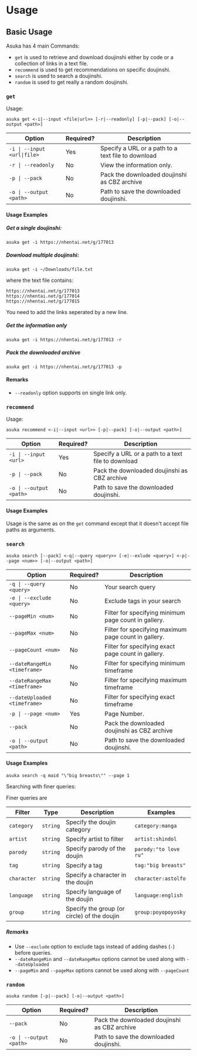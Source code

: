 # Usage

## Basic Usage

Asuka has 4 main Commands:

-   `get` is used to retrieve and download doujinshi either by code or a collection of links in a text file.
-   `recommend` is used to get recommendations on specific doujinshi.
-   `search` is used to search a doujinshi.
-   `random` is used to get really a random doujinshi.

### `get`

Usage:

```
asuka get <-i|--input <file|url>> [-r|--readonly] [-p|--pack] [-o|--output <path>]
```

| Option                      | Required? | Description                                        |
|-----------------------------|-----------|----------------------------------------------------|
| `-i \| --input <url\|file>` | Yes       | Specify a URL or a path to a text file to download |
| `-r \| --readonly`          | No        | View the information only.                         |
| `-p \| --pack`              | No        | Pack the downloaded doujinshi as CBZ archive       |
| `-o \| --output <path>`     | No        | Path to save the downloaded doujinshi.             |

#### Usage Examples

##### Get a single doujinshi:

```
asuka get -i https://nhentai.net/g/177013
```

##### Download multiple doujinshi:

```
asuka get -i ~/Downloads/file.txt
```

where the text file contains:

```
https://nhentai.net/g/177013
https://nhentai.net/g/177014
https://nhentai.net/g/177015
```

You need to add the links seperated by a new line.

##### Get the information only

```
asuka get -i https://nhentai.net/g/177013 -r
```

##### Pack the downloaded archive

```
asuka get -i https://nhentai.net/g/177013 -p
```

#### Remarks

-   `--readonly` option supports on single link only.

### `recommend`

Usage:

```
asuka recommend <-i|--input <url>> [-p|--pack] [-o|--output <path>]
```

| Option                  | Required? | Description                                        |
|-------------------------|-----------|----------------------------------------------------|
| `-i \| --input <url>`   | Yes       | Specify a URL or a path to a text file to download |
| `-p \| --pack`          | No        | Pack the downloaded doujinshi as CBZ archive       |
| `-o \| --output <path>` | No        | Path to save the downloaded doujinshi.             |


#### Usage Examples

Usage is the same as on the `get` command except that it doesn't accept file paths as arguments.

### `search`

```
asuka search [--pack] <-q|--query <query>> [-e|--exlude <query>] <-p|--page <num>> [-o|--output <path>]
```

| Option                       | Required? | Description                                          |
|------------------------------|-----------|------------------------------------------------------|
| `-q \| --query <query>`      | No        | Your search query                                    |
| `-e \| --exclude <query>`    | No        | Exclude tags in your search                          |
| `--pageMin <num>`            | No        | Filter for specifying minimum page count in gallery. |
| `--pageMax <num>`            | No        | Filter for specifying maximum page count in gallery. |
| `--pageCount <num>`          | No        | Filter for specifying exact page count in gallery.   |
| `--dateRangeMin <timeframe>` | No        | Filter for specifying minimum timeframe              |
| `--dateRangeMax <timeframe>` | No        | Filter for specifying maximum timeframe              |
| `--dateUploaded <timeframe>` | No        | Filter for specifying exact timeframe                |
| `-p \| --page <num>`         | Yes       | Page Number.                                         |
| `--pack`                     | No        | Pack the downloaded doujinshi as CBZ archive         |
| `-o \| --output <path>`      | No        | Path to save the downloaded doujinshi.               |

#### Usage Examples

```
asuka search -q maid "\"big breasts\"" --page 1
```

Searching with finer queries:

Finer queries are

| Filter            | Type          | Description                                 | Examples                                     |
|-------------------|---------------|---------------------------------------------|----------------------------------------------|
| `category`        | `string`      | Specify the doujin category                 | `category:manga`                             |
| `artist`          | `string`      | Specify artist to filter                    | `artist:shindol`                             |
| `parody`          | `string`      | Specify parody of the doujin                | `parody:"to love ru"`                        |
| `tag`             | `string`      | Specify a tag                               | `tag:"big breasts"`                          |
| `character`       | `string`      | Specify a character in the doujin           | `character:astolfo`                          |
| `language`        | `string`      | Specify language of the doujin              | `language:english`                           |
| `group`           | `string`      | Specify the group (or circle) of the doujin | `group:poyopoyosky`                          |

##### Remarks

-   Use `--exclude` option to exclude tags instead of adding dashes (`-`) before queries.
-   `--dateRangeMin` and `--dateRangeMax` options cannot be used along with `--dateUploaded`
-   `--pageMin` and `--pageMax` options cannot be used along with `--pageCount`

### `random`

```
asuka random [-p|--pack] [-o|--output <path>]
```

| Option                     | Required? | Description                                  |
|----------------------------|-----------|----------------------------------------------|
| `--pack`                   | No        | Pack the downloaded doujinshi as CBZ archive |
| `-o \| --output <path>`    | No        | Path to save the downloaded doujinshi.       |
